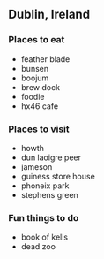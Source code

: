 ## Dublin, Ireland

### Places to eat
 - feather blade
 - bunsen
 - boojum
 - brew dock
 - foodie
 - hx46 cafe

### Places to visit
 - howth
 - dun laoigre peer
 - jameson
 - guiness store house
 - phoneix park
 - stephens green

### Fun things to do
 - book of kells
 - dead zoo
